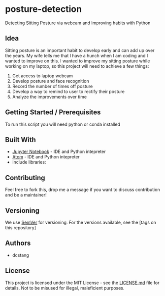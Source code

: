 # posture-detection
Detecting Sitting Posture via webcam and Improving habits with Python

## Idea

Sitting posture is an important habit to develop early and can add up over the years. My wife tells me that I have a hunch when I am coding and I wanted to improve on this. I wanted to improve my sitting posture while working on my laptop, so this project will need to achieve a few things:

1. Get access to laptop webcam
2. Develop posture and face recognition
3. Record the number of times off posture
4. Develop a way to remind to user to rectify their posture
5. Analyze the improvements over time

## Getting Started / Prerequisites

To run this script you will need python or conda installed


## Built With

* [Jupyter Notebook](https://jupyter.org/) - IDE and Python intepreter
* [Atom](https://ide.atom.io/) - IDE and Python intepreter
* include libraries:

## Contributing

Feel free to fork this, drop me a message if you want to discuss contribution and be a maintainer!

## Versioning

We use [SemVer](http://semver.org/) for versioning. For the versions available, see the [tags on this repository]

## Authors

* dcstang

## License

This project is licensed under the MIT License - see the [LICENSE.md](LICENSE.md) file for details.
Not to be misused for illegal, maleficient purposes.
